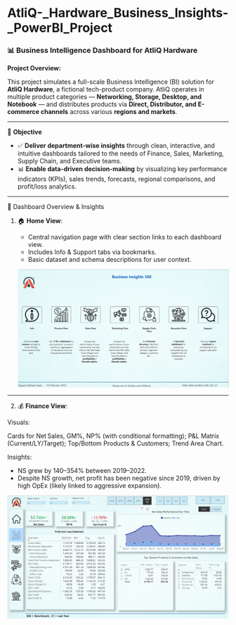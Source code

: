 # AtliQ-_Hardware_Business_Insights-_PowerBI_Project
### 📊 Business Intelligence Dashboard for AtliQ Hardware

**Project Overview:**

   This project simulates a full-scale Business Intelligence (BI) solution for **AtliQ Hardware**, a fictional tech-product company. AtliQ operates in multiple product categories — **Networking, Storage, Desktop, and Notebook** — and distributes products via **Direct, Distributor, and E-commerce channels** across various **regions and markets**.
_____________________________________________________________________________________________________________________________________________________________________________________________________________________
🧠 **Objective**
 
* ✅ **Deliver department-wise insights** through clean, interactive, and intuitive dashboards tailored to the needs of Finance, Sales, Marketing, Supply Chain, and Executive teams.
* 📊 **Enable data-driven decision-making** by visualizing key performance indicators (KPIs), sales trends, forecasts, regional comparisons, and profit/loss analytics.
____________________________________________________________________________________________________________________________________________________________________________________________________________________
📁 Dashboard Overview & Insights
1. 🏠 **Home View**:

    * Central navigation page with clear section links to each dashboard view.
    * Includes Info & Support tabs via bookmarks.
    * Basic dataset and schema descriptions for user context.
     
    ![Image_Alt](https://github.com/Suriyapriya-S/AtliQ-_Hardware_Business_Insights-_PowerBI_Project/blob/9aee3f62eb2f2843e71cb224ee05da867aa8e062/Screenshot%202025-06-20%20190314.png) 
____________________________________________________________________________________________________________________________________________________________________________________________________________________
2. 💰 **Finance View**:
 
  Visuals:

  Cards for Net Sales, GM%, NP% (with conditional formatting); P&L Matrix (Current/LY/Target); Top/Bottom Products & Customers; Trend Area Chart.
  
 Insights:

* NS grew by 140–354% between 2019–2022.
* Despite NS growth, net profit has been negative since 2019, driven by high OpEx (likely linked to aggressive expansion).
  
![Image_Alt](https://github.com/Suriyapriya-S/AtliQ-_Hardware_Business_Insights-_PowerBI_Project/blob/2fd0cd09131b89ba18d68f1f236e93a3aa1f5c9a/Screenshot%202025-06-20%20190349.png) 





